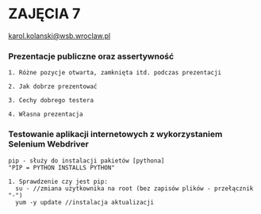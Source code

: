 # ZAJĘCIA 7

karol.kolanski@wsb.wroclaw.pl

### Prezentacje publiczne oraz assertywność
```
1. Różne pozycje otwarta, zamknięta itd. podczas prezentacji

2. Jak dobrze prezentować

3. Cechy dobrego testera

4. Własna prezentacja
```


### Testowanie aplikacji internetowych z wykorzystaniem Selenium Webdriver
```
pip - służy do instalacji pakietów [pythona]
"PIP = PYTHON INSTALLS PYTHON"

1. Sprawdzenie czy jest pip:
  su - //zmiana użytkownika na root (bez zapisów plików - przełącznik "-")
  yum -y update //instalacja aktualizacji
```
